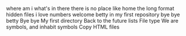 where am i
what's in there
there is no place like home
the long format
hidden files
i love numbers
welcome
betty in my first repository
bye bye betty
Bye bye My first directory 
Back to the future
lists
File type
We are symbols, and inhabit symbols
Copy HTML files
